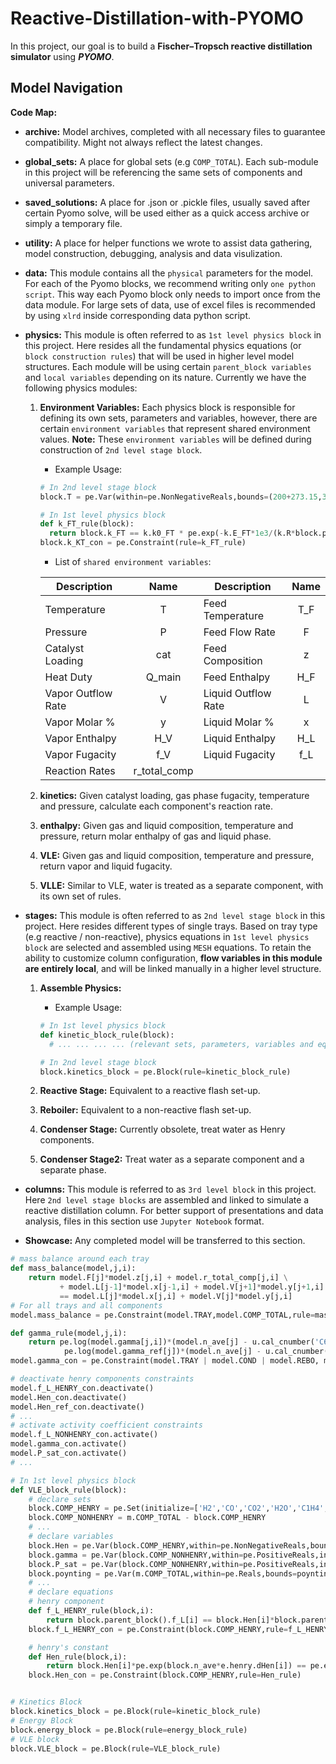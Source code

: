 # Reactive-Distillation-with-PYOMO
In this project, our goal is to build a **Fischer–Tropsch reactive distillation simulator** using **_PYOMO_**.

## Model Navigation
**Code Map:**
* **archive:** Model archives, completed with all necessary files to guarantee compatibility. Might not always reflect the latest changes.
* **global_sets:** A place for global sets (e.g `COMP_TOTAL`). Each sub-module in this project will be referencing the same sets of components and universal parameters.
* **saved_solutions:** A place for .json or .pickle files, usually saved after certain Pyomo solve, will be used either as a quick access archive or simply a temporary file.
* **utility:** A place for helper functions we wrote to assist data gathering, model construction, debugging, analysis and data visulization.
* **data:** This module contains all the `physical` parameters for the model. For each of the Pyomo blocks, we recommend writing only `one python script`. This way each Pyomo block only needs to import once from the data module. For large sets of data, use of excel files is recommended by using `xlrd` inside corresponding data python script.

* **physics:** This module is often referred to as `1st level physics block` in this project. Here resides all the fundamental physics equations (or `block construction rules`) that will be used in higher level model structures. Each module will be using certain `parent_block variables` and `local variables` depending on its nature. Currently we have the following physics modules:
  1. **Environment Variables:** Each physics block is responsible for defining its own sets, parameters and variables, however, there are certain `environment variables` that represent shared environment values. **Note:** These `environment variables` will be defined during construction of `2nd level stage block`.
      * Example Usage:  

      ```python
      # In 2nd level stage block
      block.T = pe.Var(within=pe.NonNegativeReals,bounds=(200+273.15,300+273.15)) # K

      # In 1st level physics block
      def k_FT_rule(block):
        return block.k_FT == k.k0_FT * pe.exp(-k.E_FT*1e3/(k.R*block.parent_block().T))
      block.k_KT_con = pe.Constraint(rule=k_FT_rule)
      ```

      * List of `shared environment variables`:

      | Description | Name | Description | Name |
      | --- | :---: | --- | :---: |
      | Temperature | T | Feed Temperature | T_F |
      | Pressure | P | Feed Flow Rate| F |
      | Catalyst Loading | cat| Feed Composition | z |
      | Heat Duty | Q_main | Feed Enthalpy | H_F |
      | Vapor Outflow Rate | V | Liquid Outflow Rate | L |
      | Vapor Molar % | y | Liquid Molar % | x |
      | Vapor Enthalpy | H_V | Liquid Enthalpy | H_L |
      | Vapor Fugacity | f_V | Liquid Fugacity | f_L |
      | Reaction Rates | r_total_comp |


  2. **kinetics:** Given catalyst loading, gas phase fugacity, temperature and pressure, calculate each component's reaction rate.
  3. **enthalpy:** Given gas and liquid composition, temperature and pressure, return molar enthalpy of gas and liquid phase.
  4. **VLE:** Given gas and liquid composition, temperature and pressure, return vapor and liquid fugacity.
  5. **VLLE:** Similar to VLE, water is treated as a separate component, with its own set of rules.


* **stages:** This module is often referred to as `2nd level stage block` in this project. Here resides different types of single trays. Based on tray type (e.g reactive / non-reactive), physics equations in `1st level physics block` are selected and assembled using `MESH` equations. To retain the ability to customize column configuration, **flow variables in this module are entirely local**, and will be linked manually in a higher level structure.
  1. **Assemble Physics:**
      * Example Usage:  

      ```python
      # In 1st level physics block
      def kinetic_block_rule(block):
        # ... ... ... ... (relevant sets, parameters, variables and equations)

      # In 2nd level stage block
      block.kinetics_block = pe.Block(rule=kinetic_block_rule)
      ```
  2. **Reactive Stage:** Equivalent to a reactive flash set-up.
  3. **Reboiler:** Equivalent to a non-reactive flash set-up.
  4. **Condenser Stage:** Currently obsolete, treat water as Henry components.
  5. **Condenser Stage2:** Treat water as a separate component and a separate phase.

* **columns:** This module is referred to as `3rd level block` in this project. Here `2nd level stage blocks` are assembled and linked to simulate a reactive distillation column. For better support of presentations and data analysis, files in this section use  `Jupyter Notebook` format.

* **Showcase:** Any completed model will be transferred to this section.


```python
# mass balance around each tray
def mass_balance(model,j,i):
    return model.F[j]*model.z[j,i] + model.r_total_comp[j,i] \
           + model.L[j-1]*model.x[j-1,i] + model.V[j+1]*model.y[j+1,i]
           == model.L[j]*model.x[j,i] + model.V[j]*model.y[j,i]
# For all trays and all components
model.mass_balance = pe.Constraint(model.TRAY,model.COMP_TOTAL,rule=mass_balance)
```

```python
def gamma_rule(model,j,i):
    return pe.log(model.gamma[j,i])*(model.n_ave[j] - u.cal_cnumber('C6H14')) == \
            pe.log(model.gamma_ref[j])*(model.n_ave[j] - u.cal_cnumber(i))
model.gamma_con = pe.Constraint(model.TRAY | model.COND | model.REBO, model.COMP_NONHENRY,rule=gamma_rule)
```


```python
# deactivate henry components constraints
model.f_L_HENRY_con.deactivate()
model.Hen_con.deactivate()
model.Hen_ref_con.deactivate()
# ...
# activate activity coefficient constraints
model.f_L_NONHENRY_con.activate()
model.gamma_con.activate()
model.P_sat_con.activate()
# ...
```
```python
# In 1st level physics block
def VLE_block_rule(block):
    # declare sets
    block.COMP_HENRY = pe.Set(initialize=['H2','CO','CO2','H2O','C1H4','C2H6','C3H8','C2H4','C3H6'])
    block.COMP_NONHENRY = m.COMP_TOTAL - block.COMP_HENRY
    # ...    
    # declare variables
    block.Hen = pe.Var(block.COMP_HENRY,within=pe.NonNegativeReals,bounds=Hen_bounds)  # Bar
    block.gamma = pe.Var(block.COMP_NONHENRY,within=pe.PositiveReals,initialize=0.1,bounds=gamma_bounds)
    block.P_sat = pe.Var(block.COMP_NONHENRY,within=pe.PositiveReals,initialize=1e-10,bounds=P_sat_bounds)  # Bar
    block.poynting = pe.Var(m.COMP_TOTAL,within=pe.Reals,bounds=poynting_bounds)
    # ...
    # declare equations
    # henry component
    def f_L_HENRY_rule(block,i):
        return block.parent_block().f_L[i] == block.Hen[i]*block.parent_block().x[i]*block.poynting[i]
    block.f_L_HENRY_con = pe.Constraint(block.COMP_HENRY,rule=f_L_HENRY_rule)

    # henry's constant
    def Hen_rule(block,i):
        return block.Hen[i]*pe.exp(block.n_ave*e.henry.dHen[i]) == pe.exp(block.Hen0[i])
    block.Hen_con = pe.Constraint(block.COMP_HENRY,rule=Hen_rule)


# Kinetics Block
block.kinetics_block = pe.Block(rule=kinetic_block_rule)
# Energy Block
block.energy_block = pe.Block(rule=energy_block_rule)
# VLE block
block.VLE_block = pe.Block(rule=VLE_block_rule)
```
